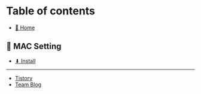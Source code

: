 # Table of contents

* [🚀 Home](README.md)

## 🍎 MAC Setting

* [⬇ Install](mac-setting/install.md)

***

* [Tistory](https://honglab.tistory.com/)
* [Team Blog](https://err-bzz.oopy.io/)
